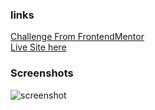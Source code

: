 ### links

[Challenge From FrontendMentor](https://www.frontendmentor.io/challenges/nft-preview-card-component-SbdUL_w0U)\
[Live Site here]()

### Screenshots
![screenshot](https://drive.google.com/file/d/160ZeXz55RRXhZ12wu7LlBan6jKogH-tR/view?usp=sharing)
